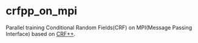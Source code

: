 crfpp_on_mpi
============
Parallel training Conditional Random Fields(CRF) on MPI(Message Passing Interface)
based on [CRF++](https://code.google.com/p/crfpp/).
